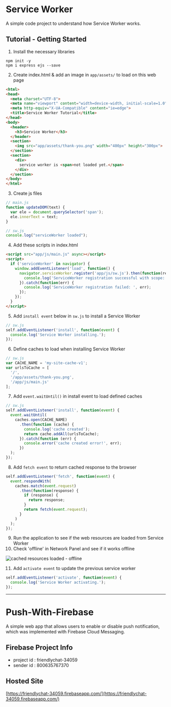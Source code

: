 # Service Worker
A simple code project to understand how Service Worker works.

## Tutorial - Getting Started
1. Install the necessary libraries

```
npm init -y
npm i express ejs --save
```

2. Create index.html & add an image in `app/assets/` to load on this web page

```html
<html>
<head>
  <meta charset="UTF-8">
  <meta name="viewport" content="width=device-width, initial-scale=1.0">
  <meta http-equiv="X-UA-Compatible" content="ie=edge">
  <title>Service Worker Tutorial</title>
</head>
<body>
  <header>
    <h3>Service Worker</h3>
  </header>
  <section>
    <img src="app/assets/thank-you.png" width="400px" height="300px">
  </section>
  <section>
    <div>
      service worker is <span>not loaded yet.</span>
    </div>
  </section>
</body>
</html>
```

3. Create js files

```js
// main.js
function updateDOM(text) {
  var ele = document.querySelector('span');
  ele.innerText = text;
}

// sw.js
console.log("serviceWorker loaded");
```

4. Add these scripts in index.html

```html
<script src="app/js/main.js" async></script>
<script>
  if ('serviceWorker' in navigator) {
    window.addEventListener('load', function() {
      navigator.serviceWorker.register('app/js/sw.js').then(function(registration) {
        console.log('ServiceWorker registration successful with scope: ', registration.scope);
      }).catch(function(err) {
        console.log('ServiceWorker registration failed: ', err);
      });
    });
  }
</script>
```

5. Add `install event` below in `sw.js` to install a Service Worker

```js
// sw.js
self.addEventListener('install', function(event) {
  console.log('Service Worker installing.');
});
```

6. Define caches to load when installing Service Worker

```js
// sw.js
var CACHE_NAME = 'my-site-cache-v1';
var urlsToCache = [
  '/',
  '/app/assets/thank-you.png',
  '/app/js/main.js'
];
```

7. Add `event.waitUntil()` in install event to load defined caches

```js
// sw.js
self.addEventListener('install', function(event) {
  event.waitUntil(
    caches.open(CACHE_NAME)
      .then(function (cache) {
        console.log('cache created');
        return cache.addAll(urlsToCache);
      }).catch(function (err) {
        console.error('cache created error!', err);
      })
  );
});
```

8. Add `fetch event` to return cached response to the browser

```js
self.addEventListener('fetch', function(event) {
  event.respondWith(
    caches.match(event.request)
      .then(function(response) {
        if (response) {
          return response;
        }
        return fetch(event.request);
      }
    )
  );
});
```

9. Run the application to see if the web resources are loaded from Service Worker
10. Check 'offline' in Network Panel and see if it works offline

![cached resources loaded - offline](http://joshua1988.github.io/images/posts/etc/offline-load.png)

11. Add `activate event` to update the previous service worker

```js
self.addEventListener('activate', function(event) {
  console.log('Service Worker activating.');
});
```

<!-- https://developers.google.com/web/fundamentals/getting-started/primers/service-workers 의 Updated a Service Worker 참고 -->

---
# Push-With-Firebase
A simple web app that allows users to enable or disable push notification, which was implemented with Firebase Cloud Messaging.

## Firebase Project Info
- project id : friendlychat-34059
- sender id : 800635767370

## Hosted Site
[https://friendlychat-34059.firebaseapp.com/](https://friendlychat-34059.firebaseapp.com/)

